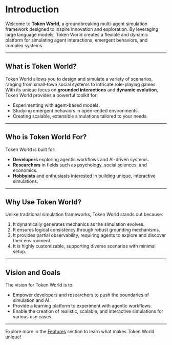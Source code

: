 # Introduction

Welcome to **Token World**, a groundbreaking multi-agent simulation framework designed to inspire innovation and exploration. By leveraging large language models, Token World creates a flexible and dynamic platform for simulating agent interactions, emergent behaviors, and complex systems.

---

## What is Token World?

Token World allows you to design and simulate a variety of scenarios, ranging from small-town social systems to intricate role-playing games. With its unique focus on **grounded interactions** and **dynamic evolution**, Token World provides a powerful toolkit for:
- Experimenting with agent-based models.
- Studying emergent behaviors in open-ended environments.
- Creating scalable, extensible simulations tailored to your needs.

---

## Who is Token World For?

Token World is built for:
- **Developers** exploring agentic workflows and AI-driven systems.
- **Researchers** in fields such as psychology, social sciences, and economics.
- **Hobbyists** and enthusiasts interested in building unique, interactive simulations.

---

## Why Use Token World?

Unlike traditional simulation frameworks, Token World stands out because:
1. It dynamically generates mechanics as the simulation evolves.
2. It ensures logical consistency through robust grounding mechanisms.
3. It provides partial observability, requiring agents to explore and discover their environment.
4. It is highly customizable, supporting diverse scenarios with minimal setup.

---

## Vision and Goals

The vision for Token World is to:
- Empower developers and researchers to push the boundaries of simulation and AI.
- Provide a learning platform to experiment with agentic workflows.
- Enable the creation of realistic, scalable, and interactive simulations for various use cases.

---

Explore more in the [Features](../features/index.md) section to learn what makes Token World unique!
